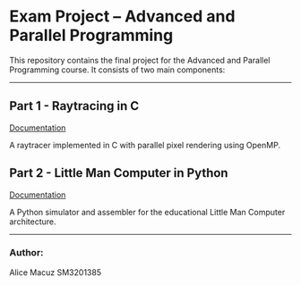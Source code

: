 # Exam Project – Advanced and Parallel Programming

This repository contains the final project for the Advanced and Parallel Programming course. It consists of two main components:

--- 

## Part 1 - Raytracing in C

[Documentation](Raytracing/README.md)

A raytracer implemented in C with parallel pixel rendering using OpenMP.


## Part 2 - Little Man Computer in Python

[Documentation](LittleManComputer/README.md)

A Python simulator and assembler for the educational Little Man Computer architecture.

---

### Author:
Alice Macuz
SM3201385
